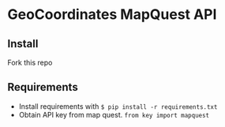 # GeoCoordinates MapQuest API

## Install

Fork this repo

## Requirements

- Install requirements with `$ pip install -r requirements.txt`
- Obtain API key from map quest. `from key import mapquest`
